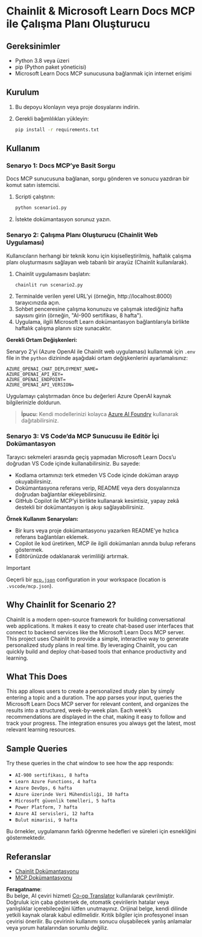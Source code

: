 <!--
CO_OP_TRANSLATOR_METADATA:
{
  "original_hash": "a05fb941810e539147fec53aaadbb6fd",
  "translation_date": "2025-06-21T14:29:50+00:00",
  "source_file": "09-CaseStudy/docs-mcp/solution/python/README.md",
  "language_code": "tr"
}
-->
# Chainlit & Microsoft Learn Docs MCP ile Çalışma Planı Oluşturucu

## Gereksinimler

- Python 3.8 veya üzeri
- pip (Python paket yöneticisi)
- Microsoft Learn Docs MCP sunucusuna bağlanmak için internet erişimi

## Kurulum

1. Bu depoyu klonlayın veya proje dosyalarını indirin.
2. Gerekli bağımlılıkları yükleyin:

   ```bash
   pip install -r requirements.txt
   ```

## Kullanım

### Senaryo 1: Docs MCP’ye Basit Sorgu
Docs MCP sunucusuna bağlanan, sorgu gönderen ve sonucu yazdıran bir komut satırı istemcisi.

1. Scripti çalıştırın:
   ```bash
   python scenario1.py
   ```
2. İstekte dokümantasyon sorunuz yazın.

### Senaryo 2: Çalışma Planı Oluşturucu (Chainlit Web Uygulaması)
Kullanıcıların herhangi bir teknik konu için kişiselleştirilmiş, haftalık çalışma planı oluşturmasını sağlayan web tabanlı bir arayüz (Chainlit kullanılarak).

1. Chainlit uygulamasını başlatın:
   ```bash
   chainlit run scenario2.py
   ```
2. Terminalde verilen yerel URL’yi (örneğin, http://localhost:8000) tarayıcınızda açın.
3. Sohbet penceresine çalışma konunuzu ve çalışmak istediğiniz hafta sayısını girin (örneğin, "AI-900 sertifikası, 8 hafta").
4. Uygulama, ilgili Microsoft Learn dokümantasyon bağlantılarıyla birlikte haftalık çalışma planını size sunacaktır.

**Gerekli Ortam Değişkenleri:**

Senaryo 2’yi (Azure OpenAI ile Chainlit web uygulaması) kullanmak için `.env` file in the `python` dizininde aşağıdaki ortam değişkenlerini ayarlamalısınız:

```
AZURE_OPENAI_CHAT_DEPLOYMENT_NAME=
AZURE_OPENAI_API_KEY=
AZURE_OPENAI_ENDPOINT=
AZURE_OPENAI_API_VERSION=
```

Uygulamayı çalıştırmadan önce bu değerleri Azure OpenAI kaynak bilgilerinizle doldurun.

> **İpucu:** Kendi modellerinizi kolayca [Azure AI Foundry](https://ai.azure.com/) kullanarak dağıtabilirsiniz.

### Senaryo 3: VS Code’da MCP Sunucusu ile Editör İçi Dokümantasyon

Tarayıcı sekmeleri arasında geçiş yapmadan Microsoft Learn Docs’u doğrudan VS Code içinde kullanabilirsiniz. Bu sayede:
- Kodlama ortamınızı terk etmeden VS Code içinde doküman arayıp okuyabilirsiniz.
- Dokümantasyona referans verip, README veya ders dosyalarınıza doğrudan bağlantılar ekleyebilirsiniz.
- GitHub Copilot ile MCP’yi birlikte kullanarak kesintisiz, yapay zekâ destekli bir dokümantasyon iş akışı sağlayabilirsiniz.

**Örnek Kullanım Senaryoları:**
- Bir kurs veya proje dokümantasyonu yazarken README’ye hızlıca referans bağlantıları eklemek.
- Copilot ile kod üretirken, MCP ile ilgili dokümanları anında bulup referans göstermek.
- Editörünüzde odaklanarak verimliliği artırmak.

> [!IMPORTANT]
> Geçerli bir [`mcp.json`](../../../../../../09-CaseStudy/docs-mcp/solution/scenario3/mcp.json) configuration in your workspace (location is `.vscode/mcp.json`).

## Why Chainlit for Scenario 2?

Chainlit is a modern open-source framework for building conversational web applications. It makes it easy to create chat-based user interfaces that connect to backend services like the Microsoft Learn Docs MCP server. This project uses Chainlit to provide a simple, interactive way to generate personalized study plans in real time. By leveraging Chainlit, you can quickly build and deploy chat-based tools that enhance productivity and learning.

## What This Does

This app allows users to create a personalized study plan by simply entering a topic and a duration. The app parses your input, queries the Microsoft Learn Docs MCP server for relevant content, and organizes the results into a structured, week-by-week plan. Each week’s recommendations are displayed in the chat, making it easy to follow and track your progress. The integration ensures you always get the latest, most relevant learning resources.

## Sample Queries

Try these queries in the chat window to see how the app responds:

- `AI-900 sertifikası, 8 hafta`
- `Learn Azure Functions, 4 hafta`
- `Azure DevOps, 6 hafta`
- `Azure üzerinde Veri Mühendisliği, 10 hafta`
- `Microsoft güvenlik temelleri, 5 hafta`
- `Power Platform, 7 hafta`
- `Azure AI servisleri, 12 hafta`
- `Bulut mimarisi, 9 hafta`

Bu örnekler, uygulamanın farklı öğrenme hedefleri ve süreleri için esnekliğini göstermektedir.

## Referanslar

- [Chainlit Dokümantasyonu](https://docs.chainlit.io/)
- [MCP Dokümantasyonu](https://github.com/MicrosoftDocs/mcp)

**Feragatname**:  
Bu belge, AI çeviri hizmeti [Co-op Translator](https://github.com/Azure/co-op-translator) kullanılarak çevrilmiştir. Doğruluk için çaba göstersek de, otomatik çevirilerin hatalar veya yanlışlıklar içerebileceğini lütfen unutmayınız. Orijinal belge, kendi dilinde yetkili kaynak olarak kabul edilmelidir. Kritik bilgiler için profesyonel insan çevirisi önerilir. Bu çevirinin kullanımı sonucu oluşabilecek yanlış anlamalar veya yorum hatalarından sorumlu değiliz.